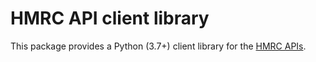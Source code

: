 HMRC API client library
=======================

This package provides a Python (3.7+) client library for the [HMRC
APIs](https://developer.service.hmrc.gov.uk/api-documentation/docs/api).
